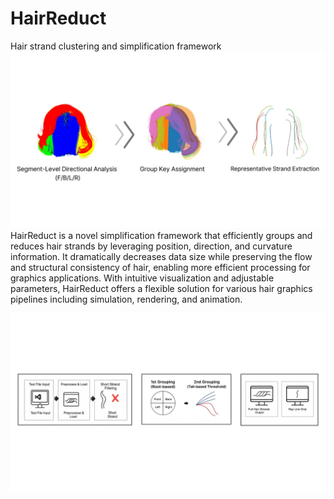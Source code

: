 # HairReduct
Hair strand clustering and simplification framework
![대표사진](results/rep.jpg)
HairReduct is a novel simplification framework that efficiently groups and reduces hair strands by leveraging position, direction, and curvature information. It dramatically decreases data size while preserving the flow and structural consistency of hair, enabling more efficient processing for graphics applications. With intuitive visualization and adjustable parameters, HairReduct offers a flexible solution for various hair graphics pipelines including simulation, rendering, and animation.

![파이프라인 개요](results/pipeline.jpg)
